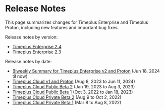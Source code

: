 # Release Notes

This page summarizes changes for Timeplus Enterprise and Timeplus Proton, including new features and important bug fixes.

Release notes by version:
- [Timeplus Enterprise 2.4](/enterprise-v2.4)
- [Timeplus Enterprise 2.3](/enterprise-v2.3)

Release notes by date:
- [Biweekly Summary for Timeplus Enterprise v2 and Proton](/v2-release-notes) (Jun 18, 2024 til now)
- [Timeplus Cloud v1 and Proton](/v1-release-notes) (Aug 8, 2023 to Jun 11, 2024)
- [Timeplus Cloud Public Beta 2](/public-beta-2) (Jan 19, 2023 to Aug 3, 2023)
- [Timeplus Cloud Public Beta 1](/public-beta-1) (Oct 3, 2022 to Jan 18, 2023)
- [Timeplus Cloud Private Beta 2](/private-beta-2) (Aug 9 to Oct 2, 2022)
- [Timeplus Cloud Private Beta 1](/private-beta-1) (Mar 8 to Aug 8, 2022)
